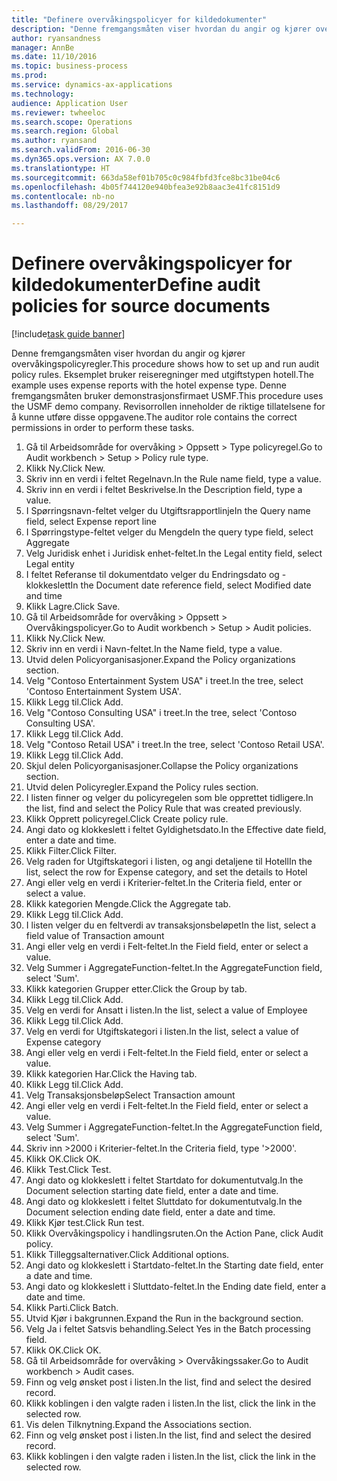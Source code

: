 ```yaml
--- 
title: "Definere overvåkingspolicyer for kildedokumenter"
description: "Denne fremgangsmåten viser hvordan du angir og kjører overvåkingspolicyregler."
author: ryansandness
manager: AnnBe
ms.date: 11/10/2016
ms.topic: business-process
ms.prod: 
ms.service: dynamics-ax-applications
ms.technology: 
audience: Application User
ms.reviewer: twheeloc
ms.search.scope: Operations
ms.search.region: Global
ms.author: ryansand
ms.search.validFrom: 2016-06-30
ms.dyn365.ops.version: AX 7.0.0
ms.translationtype: HT
ms.sourcegitcommit: 663da58ef01b705c0c984fbfd3fce8bc31be04c6
ms.openlocfilehash: 4b05f744120e940bfea3e92b8aac3e41fc8151d9
ms.contentlocale: nb-no
ms.lasthandoff: 08/29/2017

---
```

# <a name="define-audit-policies-for-source-documents"></a><span data-ttu-id="b4d9d-103">Definere overvåkingspolicyer for kildedokumenter</span><span class="sxs-lookup"><span data-stu-id="b4d9d-103">Define audit policies for source documents</span></span>

[!include[task guide banner](../../includes/task-guide-banner.md)]

<span data-ttu-id="b4d9d-104">Denne fremgangsmåten viser hvordan du angir og kjører overvåkingspolicyregler.</span><span class="sxs-lookup"><span data-stu-id="b4d9d-104">This procedure shows how to set up and run audit policy rules.</span></span> <span data-ttu-id="b4d9d-105">Eksemplet bruker reiseregninger med utgiftstypen hotell.</span><span class="sxs-lookup"><span data-stu-id="b4d9d-105">The example uses expense reports with the hotel expense type.</span></span> <span data-ttu-id="b4d9d-106">Denne fremgangsmåten bruker demonstrasjonsfirmaet USMF.</span><span class="sxs-lookup"><span data-stu-id="b4d9d-106">This procedure uses the USMF demo company.</span></span> <span data-ttu-id="b4d9d-107">Revisorrollen inneholder de riktige tillatelsene for å kunne utføre disse oppgavene.</span><span class="sxs-lookup"><span data-stu-id="b4d9d-107">The auditor role contains the correct permissions in order to perform these tasks.</span></span>

1. <span data-ttu-id="b4d9d-108">Gå til Arbeidsområde for overvåking > Oppsett > Type policyregel.</span><span class="sxs-lookup"><span data-stu-id="b4d9d-108">Go to Audit workbench > Setup > Policy rule type.</span></span>
2. <span data-ttu-id="b4d9d-109">Klikk Ny.</span><span class="sxs-lookup"><span data-stu-id="b4d9d-109">Click New.</span></span>
3. <span data-ttu-id="b4d9d-110">Skriv inn en verdi i feltet Regelnavn.</span><span class="sxs-lookup"><span data-stu-id="b4d9d-110">In the Rule name field, type a value.</span></span>
4. <span data-ttu-id="b4d9d-111">Skriv inn en verdi i feltet Beskrivelse.</span><span class="sxs-lookup"><span data-stu-id="b4d9d-111">In the Description field, type a value.</span></span>
5. <span data-ttu-id="b4d9d-112">I Spørringsnavn-feltet velger du Utgiftsrapportlinje</span><span class="sxs-lookup"><span data-stu-id="b4d9d-112">In the Query name field, select Expense report line</span></span>
6. <span data-ttu-id="b4d9d-113">I Spørringstype-feltet velger du Mengde</span><span class="sxs-lookup"><span data-stu-id="b4d9d-113">In the query type field, select Aggregate</span></span>
7. <span data-ttu-id="b4d9d-114">Velg Juridisk enhet i Juridisk enhet-feltet.</span><span class="sxs-lookup"><span data-stu-id="b4d9d-114">In the Legal entity field, select Legal entity</span></span>
8. <span data-ttu-id="b4d9d-115">I feltet Referanse til dokumentdato velger du Endringsdato og -klokkeslett</span><span class="sxs-lookup"><span data-stu-id="b4d9d-115">In the Document date reference field, select Modified date and time</span></span>
9. <span data-ttu-id="b4d9d-116">Klikk Lagre.</span><span class="sxs-lookup"><span data-stu-id="b4d9d-116">Click Save.</span></span>
10. <span data-ttu-id="b4d9d-117">Gå til Arbeidsområde for overvåking > Oppsett > Overvåkingspolicyer.</span><span class="sxs-lookup"><span data-stu-id="b4d9d-117">Go to Audit workbench > Setup > Audit policies.</span></span>
11. <span data-ttu-id="b4d9d-118">Klikk Ny.</span><span class="sxs-lookup"><span data-stu-id="b4d9d-118">Click New.</span></span>
12. <span data-ttu-id="b4d9d-119">Skriv inn en verdi i Navn-feltet.</span><span class="sxs-lookup"><span data-stu-id="b4d9d-119">In the Name field, type a value.</span></span>
13. <span data-ttu-id="b4d9d-120">Utvid delen Policyorganisasjoner.</span><span class="sxs-lookup"><span data-stu-id="b4d9d-120">Expand the Policy organizations section.</span></span>
14. <span data-ttu-id="b4d9d-121">Velg "Contoso Entertainment System USA" i treet.</span><span class="sxs-lookup"><span data-stu-id="b4d9d-121">In the tree, select 'Contoso Entertainment System USA'.</span></span>
15. <span data-ttu-id="b4d9d-122">Klikk Legg til.</span><span class="sxs-lookup"><span data-stu-id="b4d9d-122">Click Add.</span></span>
16. <span data-ttu-id="b4d9d-123">Velg "Contoso Consulting USA" i treet.</span><span class="sxs-lookup"><span data-stu-id="b4d9d-123">In the tree, select 'Contoso Consulting USA'.</span></span>
17. <span data-ttu-id="b4d9d-124">Klikk Legg til.</span><span class="sxs-lookup"><span data-stu-id="b4d9d-124">Click Add.</span></span>
18. <span data-ttu-id="b4d9d-125">Velg "Contoso Retail USA" i treet.</span><span class="sxs-lookup"><span data-stu-id="b4d9d-125">In the tree, select 'Contoso Retail USA'.</span></span>
19. <span data-ttu-id="b4d9d-126">Klikk Legg til.</span><span class="sxs-lookup"><span data-stu-id="b4d9d-126">Click Add.</span></span>
20. <span data-ttu-id="b4d9d-127">Skjul delen Policyorganisasjoner.</span><span class="sxs-lookup"><span data-stu-id="b4d9d-127">Collapse the Policy organizations section.</span></span>
21. <span data-ttu-id="b4d9d-128">Utvid delen Policyregler.</span><span class="sxs-lookup"><span data-stu-id="b4d9d-128">Expand the Policy rules section.</span></span>
22. <span data-ttu-id="b4d9d-129">I listen finner og velger du policyregelen som ble opprettet tidligere.</span><span class="sxs-lookup"><span data-stu-id="b4d9d-129">In the list, find and select the Policy Rule that was created previously.</span></span>
23. <span data-ttu-id="b4d9d-130">Klikk Opprett policyregel.</span><span class="sxs-lookup"><span data-stu-id="b4d9d-130">Click Create policy rule.</span></span>
24. <span data-ttu-id="b4d9d-131">Angi dato og klokkeslett i feltet Gyldighetsdato.</span><span class="sxs-lookup"><span data-stu-id="b4d9d-131">In the Effective date field, enter a date and time.</span></span>
25. <span data-ttu-id="b4d9d-132">Klikk Filter.</span><span class="sxs-lookup"><span data-stu-id="b4d9d-132">Click Filter.</span></span>
26. <span data-ttu-id="b4d9d-133">Velg raden for Utgiftskategori i listen, og angi detaljene til Hotell</span><span class="sxs-lookup"><span data-stu-id="b4d9d-133">In the list, select the row for Expense category, and set the details to Hotel</span></span>
27. <span data-ttu-id="b4d9d-134">Angi eller velg en verdi i Kriterier-feltet.</span><span class="sxs-lookup"><span data-stu-id="b4d9d-134">In the Criteria field, enter or select a value.</span></span>
28. <span data-ttu-id="b4d9d-135">Klikk kategorien Mengde.</span><span class="sxs-lookup"><span data-stu-id="b4d9d-135">Click the Aggregate tab.</span></span>
29. <span data-ttu-id="b4d9d-136">Klikk Legg til.</span><span class="sxs-lookup"><span data-stu-id="b4d9d-136">Click Add.</span></span>
30. <span data-ttu-id="b4d9d-137">I listen velger du en feltverdi av transaksjonsbeløpet</span><span class="sxs-lookup"><span data-stu-id="b4d9d-137">In the list, select a field value of Transaction amount</span></span>
31. <span data-ttu-id="b4d9d-138">Angi eller velg en verdi i Felt-feltet.</span><span class="sxs-lookup"><span data-stu-id="b4d9d-138">In the Field field, enter or select a value.</span></span>
32. <span data-ttu-id="b4d9d-139">Velg Summer i AggregateFunction-feltet.</span><span class="sxs-lookup"><span data-stu-id="b4d9d-139">In the AggregateFunction field, select 'Sum'.</span></span>
33. <span data-ttu-id="b4d9d-140">Klikk kategorien Grupper etter.</span><span class="sxs-lookup"><span data-stu-id="b4d9d-140">Click the Group by tab.</span></span>
34. <span data-ttu-id="b4d9d-141">Klikk Legg til.</span><span class="sxs-lookup"><span data-stu-id="b4d9d-141">Click Add.</span></span>
35. <span data-ttu-id="b4d9d-142">Velg en verdi for Ansatt i listen.</span><span class="sxs-lookup"><span data-stu-id="b4d9d-142">In the list, select a value of Employee</span></span> 
36. <span data-ttu-id="b4d9d-143">Klikk Legg til.</span><span class="sxs-lookup"><span data-stu-id="b4d9d-143">Click Add.</span></span>
37. <span data-ttu-id="b4d9d-144">Velg en verdi for Utgiftskategori i listen.</span><span class="sxs-lookup"><span data-stu-id="b4d9d-144">In the list, select a value of Expense category</span></span>
38. <span data-ttu-id="b4d9d-145">Angi eller velg en verdi i Felt-feltet.</span><span class="sxs-lookup"><span data-stu-id="b4d9d-145">In the Field field, enter or select a value.</span></span>
39. <span data-ttu-id="b4d9d-146">Klikk kategorien Har.</span><span class="sxs-lookup"><span data-stu-id="b4d9d-146">Click the Having tab.</span></span>
40. <span data-ttu-id="b4d9d-147">Klikk Legg til.</span><span class="sxs-lookup"><span data-stu-id="b4d9d-147">Click Add.</span></span>
41. <span data-ttu-id="b4d9d-148">Velg Transaksjonsbeløp</span><span class="sxs-lookup"><span data-stu-id="b4d9d-148">Select Transaction amount</span></span>
42. <span data-ttu-id="b4d9d-149">Angi eller velg en verdi i Felt-feltet.</span><span class="sxs-lookup"><span data-stu-id="b4d9d-149">In the Field field, enter or select a value.</span></span>
43. <span data-ttu-id="b4d9d-150">Velg Summer i AggregateFunction-feltet.</span><span class="sxs-lookup"><span data-stu-id="b4d9d-150">In the AggregateFunction field, select 'Sum'.</span></span>
44. <span data-ttu-id="b4d9d-151">Skriv inn >2000 i Kriterier-feltet.</span><span class="sxs-lookup"><span data-stu-id="b4d9d-151">In the Criteria field, type '>2000'.</span></span>
45. <span data-ttu-id="b4d9d-152">Klikk OK.</span><span class="sxs-lookup"><span data-stu-id="b4d9d-152">Click OK.</span></span>
46. <span data-ttu-id="b4d9d-153">Klikk Test.</span><span class="sxs-lookup"><span data-stu-id="b4d9d-153">Click Test.</span></span>
47. <span data-ttu-id="b4d9d-154">Angi dato og klokkeslett i feltet Startdato for dokumentutvalg.</span><span class="sxs-lookup"><span data-stu-id="b4d9d-154">In the Document selection starting date field, enter a date and time.</span></span>
48. <span data-ttu-id="b4d9d-155">Angi dato og klokkeslett i feltet Sluttdato for dokumentutvalg.</span><span class="sxs-lookup"><span data-stu-id="b4d9d-155">In the Document selection ending date field, enter a date and time.</span></span>
49. <span data-ttu-id="b4d9d-156">Klikk Kjør test.</span><span class="sxs-lookup"><span data-stu-id="b4d9d-156">Click Run test.</span></span>
50. <span data-ttu-id="b4d9d-157">Klikk Overvåkingspolicy i handlingsruten.</span><span class="sxs-lookup"><span data-stu-id="b4d9d-157">On the Action Pane, click Audit policy.</span></span>
51. <span data-ttu-id="b4d9d-158">Klikk Tilleggsalternativer.</span><span class="sxs-lookup"><span data-stu-id="b4d9d-158">Click Additional options.</span></span>
52. <span data-ttu-id="b4d9d-159">Angi dato og klokkeslett i Startdato-feltet.</span><span class="sxs-lookup"><span data-stu-id="b4d9d-159">In the Starting date field, enter a date and time.</span></span>
53. <span data-ttu-id="b4d9d-160">Angi dato og klokkeslett i Sluttdato-feltet.</span><span class="sxs-lookup"><span data-stu-id="b4d9d-160">In the Ending date field, enter a date and time.</span></span>
54. <span data-ttu-id="b4d9d-161">Klikk Parti.</span><span class="sxs-lookup"><span data-stu-id="b4d9d-161">Click Batch.</span></span>
55. <span data-ttu-id="b4d9d-162">Utvid Kjør i bakgrunnen.</span><span class="sxs-lookup"><span data-stu-id="b4d9d-162">Expand the Run in the background section.</span></span>
56. <span data-ttu-id="b4d9d-163">Velg Ja i feltet Satsvis behandling.</span><span class="sxs-lookup"><span data-stu-id="b4d9d-163">Select Yes in the Batch processing field.</span></span>
57. <span data-ttu-id="b4d9d-164">Klikk OK.</span><span class="sxs-lookup"><span data-stu-id="b4d9d-164">Click OK.</span></span>
58. <span data-ttu-id="b4d9d-165">Gå til Arbeidsområde for overvåking > Overvåkingssaker.</span><span class="sxs-lookup"><span data-stu-id="b4d9d-165">Go to Audit workbench > Audit cases.</span></span>
59. <span data-ttu-id="b4d9d-166">Finn og velg ønsket post i listen.</span><span class="sxs-lookup"><span data-stu-id="b4d9d-166">In the list, find and select the desired record.</span></span>
60. <span data-ttu-id="b4d9d-167">Klikk koblingen i den valgte raden i listen.</span><span class="sxs-lookup"><span data-stu-id="b4d9d-167">In the list, click the link in the selected row.</span></span>
61. <span data-ttu-id="b4d9d-168">Vis delen Tilknytning.</span><span class="sxs-lookup"><span data-stu-id="b4d9d-168">Expand the Associations section.</span></span>
62. <span data-ttu-id="b4d9d-169">Finn og velg ønsket post i listen.</span><span class="sxs-lookup"><span data-stu-id="b4d9d-169">In the list, find and select the desired record.</span></span>
63. <span data-ttu-id="b4d9d-170">Klikk koblingen i den valgte raden i listen.</span><span class="sxs-lookup"><span data-stu-id="b4d9d-170">In the list, click the link in the selected row.</span></span>


